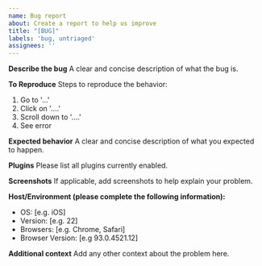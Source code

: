 ```yaml
---
name: Bug report
about: Create a report to help us improve
title: "[BUG]"
labels: 'bug, untriaged'
assignees: ''
---
```


**Describe the bug**
A clear and concise description of what the bug is.

**To Reproduce**
Steps to reproduce the behavior:
1. Go to '...'
2. Click on '....'
3. Scroll down to '....'
4. See error

**Expected behavior**
A clear and concise description of what you expected to happen.

**Plugins**
Please list all plugins currently enabled.

**Screenshots**
If applicable, add screenshots to help explain your problem.

**Host/Environment (please complete the following information):**
 - OS: [e.g. iOS]
 - Version: [e.g. 22]
 - Browsers: [e.g. Chrome, Safari]
 - Browser Version: [e.g 93.0.4521.12]

**Additional context**
Add any other context about the problem here.